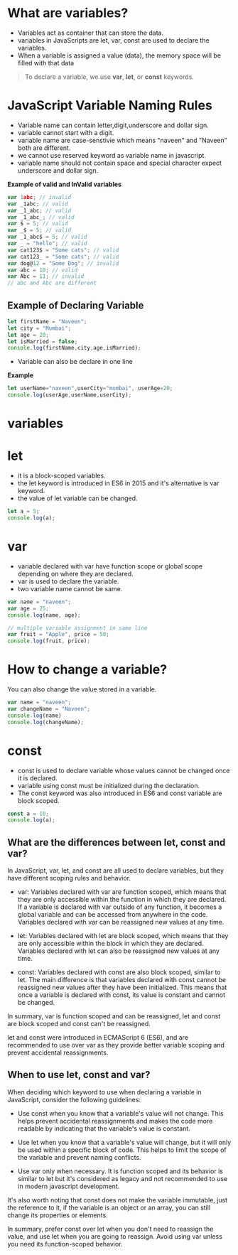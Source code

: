 # What are variables?

* Variables act as container that can store the data.
* variables in JavaScripts are let, var, const are used to declare the variables.
* When a variable is assigned a value (data), the memory space will be filled with that data
 
> To declare a variable, we use **var**, **let**, or **const** keywords.

# JavaScript Variable Naming Rules

* Variable name can contain letter,digit,underscore and dollar sign.
* variable cannot start with a digit.
* variable name are case-senstivie which means "naveen" and "Naveen" both are different.
* we cannot use reserved keyword as variable name in javascript.
* variable name should not contain space and special character expect underscore and dollar sign.

**Example of valid and InValid variables**
```js
var 1abc; // invalid
var _1abc; // valid
var _1_abc; // valid
var _1_abc_; // valid
var $ = 5; // valid
var _$ = 5; // valid
var _1_abc$ = 5; // valid
var _ = "hello"; // valid
var cat123$ = "Some cats"; // valid
var cat123_ = "Some cats"; // valid
var dog@12 = "Some Dog"; // invalid
var abc = 10; // valid
var Abc = 11; // invalid
// abc and Abc are different
```  

## Example of Declaring Variable 
```js
let firstName = "Naveen";
let city = "Mumbai";
let age = 20;
let isMarried = false;
console.log(firstName,city,age,isMarried);
```
* Variable can also be declare in one line

**Example**

```js
let userName="naveen",userCity="mumbai", userAge=20;
console.log(userAge,userName,userCity);
```

# variables

# **let**

* it is a block-scoped variables.
* the let keyword is introduced in ES6 in 2015 and it's alternative is var keyword.
* the value of let variable can be changed.
```js
let a = 5;
console.log(a);
```
# **var**
* variable declared with var have function scope or global scope depending on where they are declared.
* var is used to declare the variable.
* two variable name cannot be same.
```js
var name = "naveen";
var age = 25;
console.log(name, age);

// multiple variable assignment in same line
var fruit = "Apple", price = 50;
console.log(fruit, price);
```
# How to change a variable?

You can also change the value stored in a variable.

```js
var name = "naveen";
var changeName = "Naveen";
console.log(name)
console.log(changeName);
```


# **const**

* const is used to declare variable whose values cannot be changed once it is declared.
* variable using const must be initialized during the declaration.
* The const keyword was also introduced in ES6 and const variable are block scoped.
```js
const a = 10;
console.log(a);
```

## What are the differences between let, const and var?

In JavaScript, var, let, and const are all used to declare variables, but they have different scoping rules and behavior.

- var: Variables declared with var are function scoped, which means that they are only accessible within the function in which they are declared. If a variable is declared with var outside of any function, it becomes a global variable and can be accessed from anywhere in the code. Variables declared with var can be reassigned new values at any time.

- let: Variables declared with let are block scoped, which means that they are only accessible within the block in which they are declared. Variables declared with let can also be reassigned new values at any time.

- const: Variables declared with const are also block scoped, similar to let. The main difference is that variables declared with const cannot be reassigned new values after they have been initialized. This means that once a variable is declared with const, its value is constant and cannot be changed.

In summary, var is function scoped and can be reassigned, let and const are block scoped and const can't be reassigned.

let and const were introduced in ECMAScript 6 (ES6), and are recommended to use over var as they provide better variable scoping and prevent accidental reassignments.

## When to use let, const and var?

When deciding which keyword to use when declaring a variable in JavaScript, consider the following guidelines:

- Use const when you know that a variable's value will not change. This helps prevent accidental reassignments and makes the code more readable by indicating that the variable's value is constant.

- Use let when you know that a variable's value will change, but it will only be used within a specific block of code. This helps to limit the scope of the variable and prevent naming conflicts.

- Use var only when necessary. It is function scoped and its behavior is similar to let but it's considered as legacy and not recommended to use in modern javascript development.

It's also worth noting that const does not make the variable immutable, just the reference to it, if the variable is an object or an array, you can still change its properties or elements.

In summary, prefer const over let when you don't need to reassign the value, and use let when you are going to reassign. Avoid using var unless you need its function-scoped behavior.





